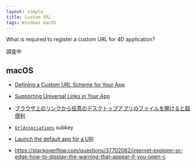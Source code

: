 ```yaml
---
layout: simple
title: Custom URL
tags: Windows macOS
---
```


What is required to register a custom URL for 4D application?

<!--more-->

調査中

## macOS

* [Defining a Custom URL Scheme for Your App](https://developer.apple.com/documentation/xcode/defining-a-custom-url-scheme-for-your-app)

* [Supporting Universal Links in Your App](https://developer.apple.com/documentation/xcode/supporting-universal-links-in-your-app)

* [ブラウザ上のリンクから任意のデスクトップアプリのファイルを開けると超便利](https://qiita.com/kojimadev/items/74100c8557a92939ef69)

* [`UrlAssociations`](https://docs.microsoft.com/en-us/windows/win32/shell/default-programs#urlassociations) subkey


* [Launch the default app for a URI](https://docs.microsoft.com/en-us/windows/uwp/launch-resume/launch-default-app)

* https://stackoverflow.com/questions/37702082/internet-explorer-or-edge-how-to-display-the-warning-that-appear-if-you-open-c
